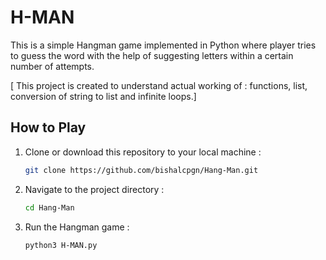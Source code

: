 # H-MAN
This is a simple Hangman game implemented in Python where player tries to guess the word with the help of suggesting letters within a 
certain number of attempts.

[ This project is created to understand actual working of :
    functions, 
    list,
    conversion of string to list and 
    infinite loops.]



## How to Play

1. Clone or download this repository to your local machine : 

   ```bash
   git clone https://github.com/bishalcpgn/Hang-Man.git
   ```

2. Navigate to the project directory : 

   ```bash
   cd Hang-Man
   ```

3. Run the Hangman game :


   ```bash
   python3 H-MAN.py 
   ```


   

